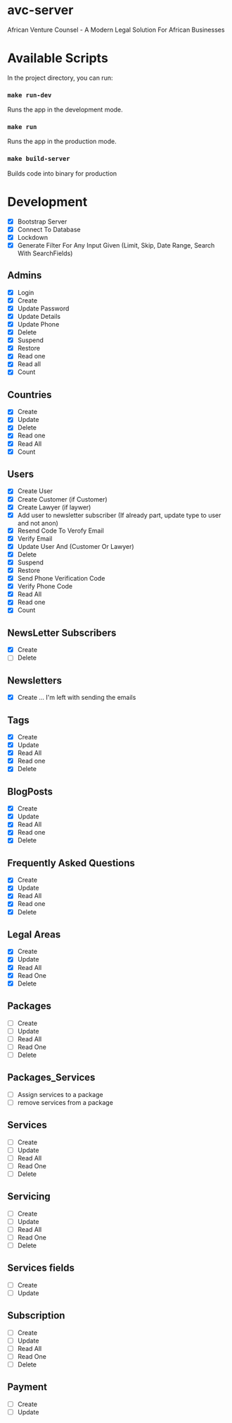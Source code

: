 # avc-server

African Venture Counsel - A Modern Legal Solution For African Businesses

# Available Scripts

In the project directory, you can run:

### `make run-dev`

Runs the app in the development mode.

### `make run`

Runs the app in the production mode.

### `make build-server`

Builds code into binary for production

# Development

- [x] Bootstrap Server
- [x] Connect To Database
- [x] Lockdown
- [x] Generate Filter For Any Input Given (Limit, Skip, Date Range, Search With SearchFields)

## Admins

- [x] Login
- [x] Create
- [x] Update Password
- [x] Update Details
- [x] Update Phone
- [x] Delete
- [x] Suspend
- [x] Restore
- [x] Read one
- [x] Read all
- [x] Count

## Countries

- [x] Create
- [x] Update
- [x] Delete
- [x] Read one
- [x] Read All
- [x] Count

## Users

- [x] Create User
- [x] Create Customer (if Customer)
- [x] Create Lawyer (if laywer)
- [x] Add user to newsletter subscriber (If already part, update type to user and not anon)
- [x] Resend Code To Verofy Email
- [x] Verify Email
- [x] Update User And (Customer Or Lawyer)
- [x] Delete
- [x] Suspend
- [x] Restore
- [x] Send Phone Verification Code
- [x] Verify Phone Code
- [x] Read All
- [x] Read one
- [x] Count

## NewsLetter Subscribers

- [x] Create
- [ ] Delete

## Newsletters

- [x] Create ... I'm left with sending the emails

## Tags

- [x] Create
- [x] Update
- [x] Read All
- [x] Read one
- [x] Delete

## BlogPosts

- [x] Create
- [x] Update
- [x] Read All
- [x] Read one
- [x] Delete

## Frequently Asked Questions

- [x] Create
- [x] Update
- [x] Read All
- [x] Read one
- [x] Delete

## Legal Areas

- [x] Create
- [x] Update
- [x] Read All
- [x] Read One
- [x] Delete

## Packages

- [ ] Create
- [ ] Update
- [ ] Read All
- [ ] Read One
- [ ] Delete

## Packages_Services

- [ ] Assign services to a package
- [ ] remove services from a package

## Services

- [ ] Create
- [ ] Update
- [ ] Read All
- [ ] Read One
- [ ] Delete

## Servicing

- [ ] Create
- [ ] Update
- [ ] Read All
- [ ] Read One
- [ ] Delete

## Services fields

- [ ] Create
- [ ] Update

## Subscription

- [ ] Create
- [ ] Update
- [ ] Read All
- [ ] Read One
- [ ] Delete

## Payment

- [ ] Create
- [ ] Update
